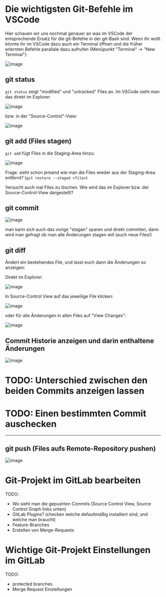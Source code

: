 # Die wichtigsten Git-Befehle im VSCode

Hier schauen wir uns nochmal genauer an was im VSCode der entsprechende Ersatz für die git-Befehle in der git-Bash sind.
Wenn ihr wollt könnte ihr im VSCode dazu auch ein Terminal öffnen und die früher erlernten Befehle parallale dazu aufrufen (Menüpunkt "Terminal" -> "New Terminal"):

![image](https://github.com/user-attachments/assets/d5acd4c1-8a06-45e5-8566-be3dc9c8f35a)


## git status

`git status` zeigt "modified" und "untracked" Files an. Im VSCode sieht man das direkt im Explorer:

![image](https://github.com/user-attachments/assets/92105327-2499-47ef-83b2-b7b96bf4e82a)

bzw. in der "Source-Control"-View:

![image](https://github.com/user-attachments/assets/b89da7e9-0584-4a5c-b2d0-62ee5c78314f)


## git add (Files stagen)

`git add` fügt Files in die Staging-Area hinzu:

![image](https://github.com/user-attachments/assets/02173725-327b-4176-8674-1deaf98ff0f0)

Frage: sieht schon jemand wie man die Files wieder aus der Staging-Area entfernt? (`git restore --staged <file>`)

Versucht auch mal Files zu löschen. Wie wird das im Explorer bzw. der Source-Control-View dargestellt?

## git commit

![image](https://github.com/user-attachments/assets/2186d94d-abce-4805-a474-2594640952ff)

man kann sich auch das vorige "stagen" sparen und direkt commiten, dann wird man gefragt ob man alle Änderungen stagen will (auch neue Files!)

## git diff

Ändert ein bestehendes File, und lasst euch dann die Änderungen so anzeigen:

Direkt im Explorer:

![image](https://github.com/user-attachments/assets/42cfd755-43de-44bd-9b78-728304826efa)

In Source-Control View auf das jeweilige File klicken:

![image](https://github.com/user-attachments/assets/da95fcd4-7275-403c-a5da-cd3505bb3876)

oder für alle Änderungen in allen Files auf "View Changes":

![image](https://github.com/user-attachments/assets/ea50bb52-e4cf-4bc2-8664-7a5ac6c62035)


## Commit Historie anzeigen und darin enthaltene Änderungen

![image](https://github.com/user-attachments/assets/543e429e-ace7-4ebc-a5a9-757b9e96af03)


# TODO: Unterschied zwischen den beiden Commits anzeigen lassen
# TODO: Einen bestimmten Commit auschecken

----------------------

## git push (Files aufs Remote-Repository pushen)

![image](https://github.com/user-attachments/assets/78ca1a82-7db5-4a4f-9fa0-4528e0dfdaa9)

# Git-Projekt im GitLab bearbeiten

TODO:

- Wo sieht man die gepushten Commits (Source Control View, Source Control Graph links unten)
- GitLab Plugins? (checken welche defaultmäßig installiert sind, und welche man braucht)
- Feature-Branches
- Erstellen von Merge-Requests

# Wichtige Git-Projekt Einstellungen im GitLab

TODO:

- protected branches
- Merge Request Einstellungen
